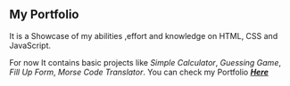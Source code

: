 ## My Portfolio
It is a Showcase of my abilities ,effort and knowledge on HTML, CSS and JavaScript.

For now It contains basic projects like _Simple Calculator_, _Guessing Game_, _Fill Up Form_, _Morse Code Translator_.
You can check my Portfolio [_**Here**_](https://yashwanth-smarty.github.io/MyPortfolio/portfolio.html)
